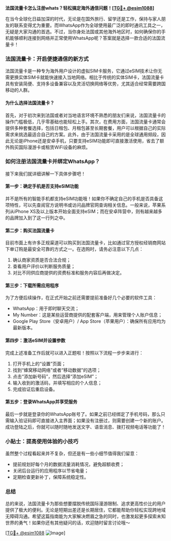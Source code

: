 **法国流量卡怎么注册whats？轻松搞定海外通信问题！[[TG💪+ @esim1088](https://t.me/s/esim1088)]**

在当今全球化日益加深的时代，无论是在国外旅行、留学还是工作，保持与家人朋友的联系变得尤为重要。而WhatsApp作为全球使用最广泛的即时通讯工具之一，无疑是大家沟通的首选。不过，当你身处法国或其他海外地区时，如何确保你的手机能够顺利连接到网络并正常使用WhatsApp呢？答案就是选择一款合适的法国流量卡！

### 法国流量卡：开启便捷通信的新方式

法国流量卡是一种专为海外用户设计的虚拟SIM卡服务，它通过eSIM技术让你无需更换实体SIM卡就能快速接入当地网络。相比于传统的实体SIM卡，法国流量卡具有安装简便、支持多设备兼容以及灵活切换网络等优势，尤其适合经常需要跨国移动的人群。

#### 为什么选择法国流量卡？

首先，对于初次来到法国或者对当地语言环境不熟悉的朋友们来说，法国流量卡的操作门槛极低，几乎零基础也能轻松上手。其次，在费用方面，法国流量卡通常会提供多种套餐选择，包括日租包、月租包甚至长期套餐，用户可以根据自己的实际需求来挑选最适合自己的方案。此外，由于法国流量卡采用的是全球通用频段，因此无论是iPhone还是安卓手机，只要支持eSIM功能即可直接激活使用，省去了额外购买国际漫游卡或租赁WiFi设备的麻烦。

### 如何注册法国流量卡并绑定WhatsApp？

接下来我们就详细讲解一下具体步骤吧！

#### 第一步：确定手机是否支持eSIM功能

并不是所有的智能手机都支持eSIM功能哦！如果你不确定自己的手机是否具备这项特性，可以先查阅官方说明书或访问品牌官网查询相关信息。一般来说，苹果系列从iPhone XS及以上版本开始全面支持eSIM；而在安卓阵营中，则有越来越多的品牌加入到了这一行列之中。

#### 第二步：购买法国流量卡

目前市面上有许多正规渠道可以购买到法国流量卡，比如通过官方授权经销商网站下单订购是最安全可靠的方式之一。在选购时，请务必注意以下几点：
1. 确认商家资质是否合法合规；
2. 查看用户评价以判断服务质量；
3. 对比不同供应商提供的资费标准和服务内容后再做决定。

#### 第三步：下载所需应用程序

为了方便后续操作，在正式开始之前还需要提前准备好几个必要的软件工具：
- WhatsApp：用于即时聊天交流；
- My Number：这是某些运营商提供的配套客户端，用来管理个人账户信息；
- Google Play Store（安卓用户）/ App Store（苹果用户）：确保所有应用均为最新版本。

#### 第四步：激活eSIM并设置参数

完成上述准备工作后就可以进入正题啦！按照以下流程一步步来进行：

1. 打开手机上的“设置”页面；
2. 找到“蜂窝移动网络”或者“移动数据”的选项；
3. 点击“添加新号码”，然后选择“添加eSIM”；
4. 输入收到的激活码，并填写相应的个人信息；
5. 完成验证后重启设备。

#### 第五步：登录WhatsApp并享受服务

最后一步就是登录你的WhatsApp账号了。如果之前已经绑定了手机号码，那么只需输入验证码即可直接进入主界面；如果没有注册过，则需要创建一个新的账户。成功登陆之后，你就可以随时随地发送文字、语音消息、拨打视频电话等功能了！

### 小贴士：提高使用体验的小技巧

虽然整个过程看起来并不复杂，但还是有一些小细节值得我们留意：
- 提前规划好每个月的数据流量消耗情况，避免超额收费；
- 关闭后台运行的应用程序以节省电量；
- 定期检查更新补丁，保障系统稳定性。

### 总结

总的来说，法国流量卡为那些想要摆脱传统国际漫游限制、追求更高性价比的用户提供了极大的便利。无论是短期出差还是长期居住，它都能帮助你轻松实现跨地域无障碍沟通。希望这篇指南能为大家解决燃眉之急的同时，也激发起更多探索未知世界的勇气！如果你还有其他疑问的话，欢迎随时留言讨论哦～

[[TG💪+ @esim1088](https://t.me/s/esim1088) ![Image](https://i.postimg.cc/4NQfJmqS/Snipaste-2025-05-13-00-14-12.png)]